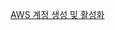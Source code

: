 <a href="https://repost.aws/ko/knowledge-center/create-and-activate-aws-account">AWS 계정 생성 및 활성화</a>

